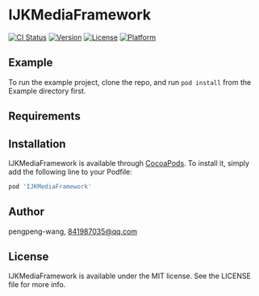 # IJKMediaFramework

[![CI Status](https://img.shields.io/travis/pengpeng-wang/IJKMediaFramework.svg?style=flat)](https://travis-ci.org/pengpeng-wang/IJKMediaFramework)
[![Version](https://img.shields.io/cocoapods/v/IJKMediaFramework.svg?style=flat)](https://cocoapods.org/pods/IJKMediaFramework)
[![License](https://img.shields.io/cocoapods/l/IJKMediaFramework.svg?style=flat)](https://cocoapods.org/pods/IJKMediaFramework)
[![Platform](https://img.shields.io/cocoapods/p/IJKMediaFramework.svg?style=flat)](https://cocoapods.org/pods/IJKMediaFramework)

## Example

To run the example project, clone the repo, and run `pod install` from the Example directory first.

## Requirements

## Installation

IJKMediaFramework is available through [CocoaPods](https://cocoapods.org). To install
it, simply add the following line to your Podfile:

```ruby
pod 'IJKMediaFramework'
```

## Author

pengpeng-wang, 841987035@qq.com

## License

IJKMediaFramework is available under the MIT license. See the LICENSE file for more info.
